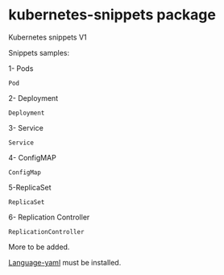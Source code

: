 # kubernetes-snippets package


Kubernetes snippets V1

Snippets samples:

1- Pods

  `Pod`

2- Deployment

  `Deployment`

3- Service

  `Service`

4- ConfigMAP

  `ConfigMap`

5-ReplicaSet

  `ReplicaSet`

6- Replication Controller

  `ReplicationController`

More to be added.

[Language-yaml](https://atom.io/packages/language-yaml) must be installed.
